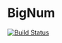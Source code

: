 # BigNum

[![Build Status](https://travis-ci.org/braamBeresford/bigNum.png?branch=master)](https://travis-ci.org/braamBeresford/bigNum)
